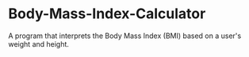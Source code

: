 # Body-Mass-Index-Calculator
A program that interprets the Body Mass Index (BMI) based on a user's weight and height.
